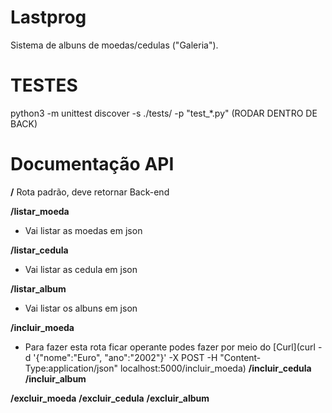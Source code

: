 # Lastprog
Sistema de albuns de moedas/cedulas ("Galeria").

# TESTES

python3 -m unittest discover -s ./tests/ -p "test_*.py" (RODAR DENTRO DE BACK)

# Documentação API

**/**
Rota padrão, deve retornar Back-end 

**/listar_moeda**
- Vai listar as moedas em json

**/listar_cedula**
- Vai listar as cedula em json

**/listar_album**
- Vai listar os albuns em json

**/incluir_moeda**
- Para fazer esta rota ficar operante podes fazer por meio do [Curl](curl -d '{"nome":"Euro", "ano":"2002"}' -X POST -H "Content-Type:application/json" localhost:5000/incluir_moeda)
**/incluir_cedula**
**/incluir_album**

**/excluir_moeda**
**/excluir_cedula**
**/excluir_album**
